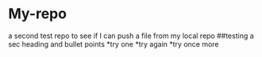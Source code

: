# My-repo
a second test repo to see if I can push a file from my local repo
##testing a sec heading and bullet points
*try one
*try again
*try once more

